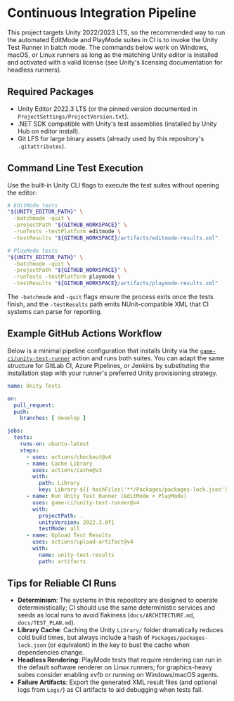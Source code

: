 # Continuous Integration Pipeline

This project targets Unity 2022/2023 LTS, so the recommended way to run the automated
EditMode and PlayMode suites in CI is to invoke the Unity Test Runner in batch mode.
The commands below work on Windows, macOS, or Linux runners as long as the matching
Unity editor is installed and activated with a valid license (see Unity's licensing
documentation for headless runners).

## Required Packages
- Unity Editor 2022.3 LTS (or the pinned version documented in `ProjectSettings/ProjectVersion.txt`).
- .NET SDK compatible with Unity's test assemblies (installed by Unity Hub on editor install).
- Git LFS for large binary assets (already used by this repository's `.gitattributes`).

## Command Line Test Execution
Use the built-in Unity CLI flags to execute the test suites without opening the editor:

```bash
# EditMode tests
"${UNITY_EDITOR_PATH}" \
  -batchmode -quit \
  -projectPath "${GITHUB_WORKSPACE}" \
  -runTests -testPlatform editmode \
  -testResults "${GITHUB_WORKSPACE}/artifacts/editmode-results.xml"

# PlayMode tests
"${UNITY_EDITOR_PATH}" \
  -batchmode -quit \
  -projectPath "${GITHUB_WORKSPACE}" \
  -runTests -testPlatform playmode \
  -testResults "${GITHUB_WORKSPACE}/artifacts/playmode-results.xml"
```

The `-batchmode` and `-quit` flags ensure the process exits once the tests finish, and the
`-testResults` path emits NUnit-compatible XML that CI systems can parse for reporting.

## Example GitHub Actions Workflow
Below is a minimal pipeline configuration that installs Unity via the
[`game-ci/unity-test-runner`](https://github.com/game-ci/unity-test-runner) action and runs both suites.
You can adapt the same structure for GitLab CI, Azure Pipelines, or Jenkins by substituting the
installation step with your runner's preferred Unity provisioning strategy.

```yaml
name: Unity Tests

on:
  pull_request:
  push:
    branches: [ develop ]

jobs:
  tests:
    runs-on: ubuntu-latest
    steps:
      - uses: actions/checkout@v4
      - name: Cache Library
        uses: actions/cache@v3
        with:
          path: Library
          key: Library-${{ hashFiles('**/Packages/packages-lock.json') }}
      - name: Run Unity Test Runner (EditMode + PlayMode)
        uses: game-ci/unity-test-runner@v4
        with:
          projectPath: .
          unityVersion: 2022.3.0f1
          testMode: all
      - name: Upload Test Results
        uses: actions/upload-artifact@v4
        with:
          name: unity-test-results
          path: artifacts
```

## Tips for Reliable CI Runs
- **Determinism**: The systems in this repository are designed to operate deterministically;
  CI should use the same deterministic services and seeds as local runs to avoid flakiness
  (`docs/ARCHITECTURE.md`, `docs/TEST_PLAN.md`).
- **Library Cache**: Caching the Unity `Library/` folder dramatically reduces cold build times,
  but always include a hash of `Packages/packages-lock.json` (or equivalent) in the key to bust
  the cache when dependencies change.
- **Headless Rendering**: PlayMode tests that require rendering can run in the default
  software renderer on Linux runners; for graphics-heavy suites consider enabling xvfb or
  running on Windows/macOS agents.
- **Failure Artifacts**: Export the generated XML result files (and optional logs from
  `Logs/`) as CI artifacts to aid debugging when tests fail.
```
